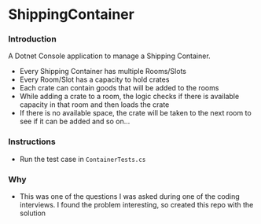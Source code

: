 # ShippingContainer

### Introduction
A Dotnet Console application to manage a Shipping Container.

- Every Shipping Container has multiple Rooms/Slots
- Every Room/Slot has a capacity to hold crates
- Each crate can contain goods that will be added to the rooms
- While adding a crate to a room, the logic checks if there is available capacity in that room and then loads the crate
- If there is no available space, the crate will be taken to the next room to see if it can be added and so on...

### Instructions
- Run the test case in `ContainerTests.cs`

### Why
- This was one of the questions I was asked during one of the coding interviews. I found the problem interesting, so created this repo with the solution
